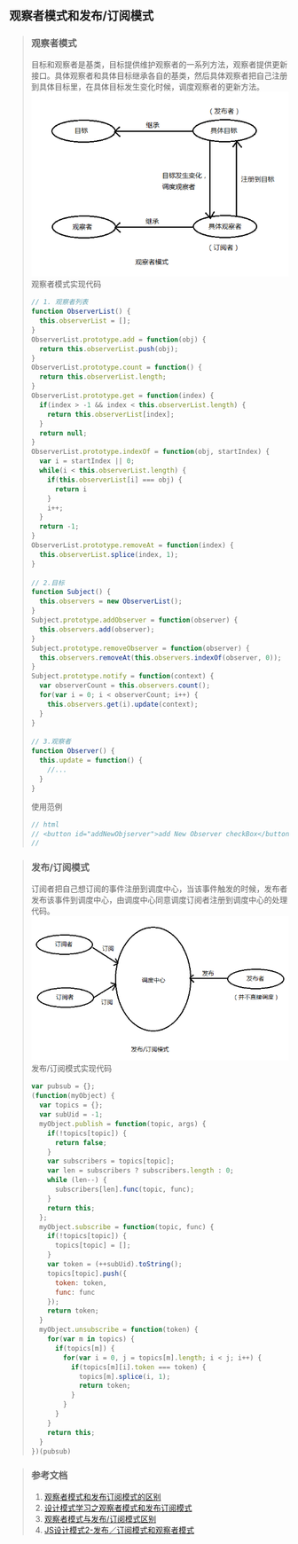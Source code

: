 ## 观察者模式和发布/订阅模式

> ### 观察者模式
> 目标和观察者是基类，目标提供维护观察者的一系列方法，观察者提供更新接口。具体观察者和具体目标继承各自的基类，然后具体观察者把自己注册到具体目标里，在具体目标发生变化时候，调度观察者的更新方法。  
> ![观察者模式](./images/1.png)
> 观察者模式实现代码  
> ```js
> // 1. 观察者列表
> function ObserverList() {
>   this.observerList = [];
> }
> ObserverList.prototype.add = function(obj) {
>   return this.observerList.push(obj);
> }
> ObserverList.prototype.count = function() {
>   return this.observerList.length;
> }
> ObserverList.prototype.get = function(index) {
>   if(index > -1 && index < this.observerList.length) {
>     return this.observerList[index];
>   }
>   return null;
> }
> ObserverList.prototype.indexOf = function(obj, startIndex) {
>   var i = startIndex || 0;
>   while(i < this.observerList.length) {
>     if(this.observerList[i] === obj) {
>       return i
>     }
>     i++;
>   }
>   return -1;
> }
> ObserverList.prototype.removeAt = function(index) {
>   this.observerList.splice(index, 1);
> }
> 
> // 2.目标
> function Subject() {
>   this.observers = new ObserverList();
> }
> Subject.prototype.addObserver = function(observer) {
>   this.observers.add(observer);
> }
> Subject.prototype.removeObserver = function(observer) {
>   this.observers.removeAt(this.observers.indexOf(observer, 0));
> }
> Subject.prototype.notify = function(context) {
>   var observerCount = this.observers.count();
>   for(var i = 0; i < observerCount; i++) {
>     this.observers.get(i).update(context);
>   }
> }
> 
> // 3.观察者
> function Observer() {
>   this.update = function() {
>     //...
>   }
> }
> ```
> 使用范例
> ```js
> // html 
> // <button id="addNewObjserver">add New Observer checkBox</button>
> // 
> ```

> ### 发布/订阅模式
> 订阅者把自己想订阅的事件注册到调度中心，当该事件触发的时候，发布者发布该事件到调度中心，由调度中心同意调度订阅者注册到调度中心的处理代码。
> ![发布/订阅模式](./images/2.png)
> 发布/订阅模式实现代码
> ```js
> var pubsub = {};
> (function(myObject) {
>   var topics = {};
>   var subUid = -1;
>   myObject.publish = function(topic, args) {
>     if(!topics[topic]) {
>       return false;
>     }
>     var subscribers = topics[topic];
>     var len = subscribers ? subscribers.length : 0;
>     while (len--) {
>       subscribers[len].func(topic, func);
>     }
>     return this;
>   };
>   myObject.subscribe = function(topic, func) {
>     if(!topics[topic]) {
>       topics[topic] = [];
>     }
>     var token = (++subUid).toString();
>     topics[topic].push({
>       token: token,
>       func: func
>     });
>     return token;
>   }
>   myObject.unsubscribe = function(token) {
>     for(var m in topics) {
>       if(topics[m]) {
>         for(var i = 0, j = topics[m].length; i < j; i++) {
>           if(topics[m][i].token === token) {
>             topics[m].splice(i, 1);
>             return token;
>           }
>         }
>       }
>     }
>     return this;
>   }
> })(pubsub)
> ```


> ### 参考文档
> 1. [观察者模式和发布订阅模式的区别](https://www.jianshu.com/p/594f018b68e7)
> 2. [设计模式学习之观察者模式和发布订阅模式](https://www.jianshu.com/p/9f2c8ae57cac)
> 3. [观察者模式与发布/订阅模式区别](https://www.cnblogs.com/lovesong/p/5272752.html)
> 4. [JS设计模式2-发布／订阅模式和观察者模式](https://www.jianshu.com/p/2f94d7596522)